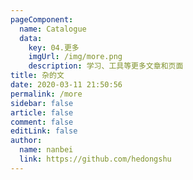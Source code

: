 ```yaml
---
pageComponent: 
  name: Catalogue
  data: 
    key: 04.更多
    imgUrl: /img/more.png
    description: 学习、工具等更多文章和页面
title: 杂的文
date: 2020-03-11 21:50:56
permalink: /more
sidebar: false
article: false
comment: false
editLink: false
author: 
  name: nanbei
  link: https://github.com/hedongshu
---
```

